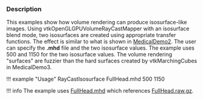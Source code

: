 ### Description
This examples show how volume rendering can produce isosurface-like images. Using vtkOpenGLGPUVolumeRayCastMapper with an isosurface blend mode, two isosurfaces are created using appropriate transfer functions. The effect is similar to what is shown in [MedicalDemo2](/Cxx/Medical/MedicalDemo2). The user can specify the **.mhd** file and the two isosurface values. The example uses 500 and 1150 for the two isosurface values. The volume rendering "surfaces" are fuzzier than the hard surfaces created by vtkMarchingCubes in MedicalDemo3.

!!! example "Usage"
    RayCastIsosurface FullHead.mhd 500 1150

!!! info
    The example uses [FullHead.mhd](https://raw.githubusercontent.com/lorensen/VTKExamples/master/src/Testing/Data/FullHead.mhd) which references [FullHead.raw.gz](https://github.com/lorensen/VTKExamples/blob/master/src/Testing/Data/FullHead.raw.gz?raw=true).
